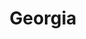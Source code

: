 ---
title: "Georgia"
hashtag: georgia
borders:
  - Alabama
  - Atlantic Ocean
  - Florida
  - North Carolina
  - South Carolina
  - Tennessee
cities:
  - Atlanta
counties:
  - Cobb County
subdivision-of:
  - United States
tags:
  - State
  - United States
---